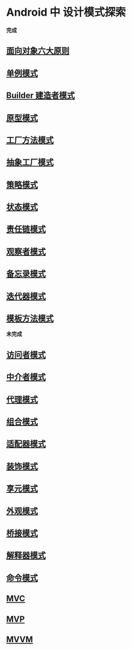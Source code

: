 # Android 中 设计模式探索
**完成**
## [面向对象六大原则](https://juejin.im/post/5d669bfc6fb9a06b1b19d25e)
## [单例模式](https://juejin.im/post/5d6a8121e51d4561e6237193)
## [Builder 建造者模式](https://juejin.im/post/5d6bcd0ee51d4561d41d2e36)
## [原型模式](https://juejin.im/post/5d6e7eaa5188250d9432b463)
## [工厂方法模式](https://juejin.im/post/5d7125d5f265da03d7283ce9)
## [抽象工厂模式](https://juejin.im/post/5d71278ef265da03d063c265)
## [策略模式](https://juejin.im/post/5d7273abf265da03b31bf1ec)
## [状态模式](https://juejin.im/post/5d738f40e51d4561c41fb8a6)
## [责任链模式](https://juejin.im/post/5d749589f265da03d871e36e)
## [观察者模式](https://juejin.im/post/5d7501f36fb9a06ac93cf457)
## [备忘录模式](https://juejin.im/post/5d77ab1de51d4561c83e7cd9)
## [迭代器模式](https://juejin.im/post/5d791e176fb9a06ae61ae3cc)
## [模板方法模式](https://juejin.im/post/5d7a759fe51d4561c02a25db)

**未完成**
## [访问者模式]()
## [中介者模式]()
## [代理模式]()
## [组合模式]()
## [适配器模式]()
## [装饰模式]()
## [享元模式]()
## [外观模式]()
## [桥接模式]()
## [解释器模式]()
## [命令模式]()

## [MVC]()
## [MVP]()
## [MVVM]()





